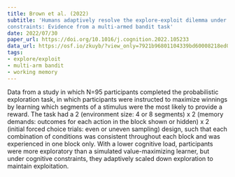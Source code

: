 ```yaml
---
title: Brown et al. (2022)
subtitle: 'Humans adaptively resolve the explore-exploit dilemma under cognitive
constraints: Evidence from a multi-armed bandit task'
date: 2022/07/30
paper_url: https://doi.org/10.1016/j.cognition.2022.105233
data_url: https://osf.io/zkuyb/?view_only=7921b96801104339bd60008218ed0188
tags:
- explore/exploit
- multi-arm bandit
- working memory
---
```


Data from a study in which N=95 participants completed the probabilistic exploration task, in which participants were instructed to maximize winnings by learning which segments of a stimulus were the most likely to provide a reward. The task had a 2 (environment size: 4 or 8 segments) x 2 (memory demands: outcomes for each action in the block shown or hidden) x 2 (initial forced choice trials: even or uneven sampling) design, such that each combination of conditions was consistent throughout each block and was experienced in one block only. With a lower cognitive load, participants were more exploratory than a simulated value-maximizing learner, but under cognitive constraints, they adaptively scaled down exploration to maintain exploitation.
